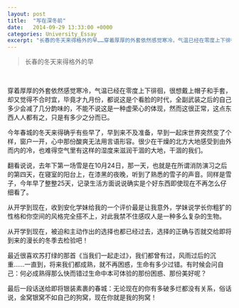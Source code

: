 ```yaml
---
layout: post
title:  "写在深冬前"
date:   2014-09-29 13:33:00 +0000
categories: University_Essay
excerpt: "长春的冬天来得格外的早……穿着厚厚的外套依然感觉寒冷，气温已经在零度上下徘徊，很想戴上帽子和手套，却又觉得不合时宜，毕竟才九月份，都说这是个看脸的时代，全副武装之后的自己多少会减了几分韵味的，不能不说这是一种虚荣心的体现，然而这很正常，这点东西人人都有之，只是有多少之分而已"
---
```


<div>
<blockquote class="quote-style">
长春的冬天来得格外的早
</blockquote>
<br>
</div>

穿着厚厚的外套依然感觉寒冷，气温已经在零度上下徘徊，很想戴上帽子和手套，却又觉得不合时宜，毕竟才九月份，都说这是个看脸的时代，全副武装之后的自己多少会减了几分韵味的，不能不说这是一种虚荣心的体现，然而这很正常，这点东西人人都有之，只是有多少之分而已。

今年春城的冬天来得确乎有些早了，早到来不及准备，早到一起床世界突然变了个样，窗户一开，心中那份酸爽无法用言语形容。很少在干燥的北方大地感受到由外而内的冷，也难得空气里有这样的湿度来滋润干涸的大地，干涸的我们。

翻看说说，去年下第一场雪是在10月24日，那一天，也就是在所谓消防演习之后的第四天，在寝室的阳台上，在漆黑的夜晚，听到了熟悉的雪子的声音。同样是雪子，今年早了整整25天，记录生活方面说说确实是个好东西即使现在不再怎么仔细看了。

从开学到现在，收到安化学妹给我的一个评价最是让我意外，学妹说学长你粗犷的性格和你空间的风格完全搭不上，对此我禁不住感叹人是一种多么复杂的生物。

从开学到现在，被迫和主动作出的选择也都已经过去，选择的正确与否就交给即将到来的漫长的冬季去检验吧！

最近很喜欢苏打绿的那首《当我们一起走过》，我们都曾有过，风雨过后的沉重……一直到，将来我们都成熟，就不再困惑，生命有多少过错。有时候会问自己：何必成熟得那么快而错过生命中本可体验的那份困惑、那份美好呢？

最后一段话送给即将银装素裹的春城：无论现在的你有多破多烂都没有关系，俗话说，金窝银窝不如自己的狗窝，现在你就是我的狗窝！
